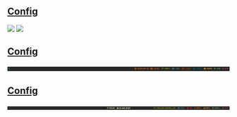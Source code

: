 ## [Config](https://github.com/fffranks/dotfiles/tree/master/.config/polybar)

<img src="https://github.com/fffranks/dotfiles/blob/master/screenshots/Polybar%20TOP.png">
<img src="https://github.com/fffranks/dotfiles/blob/master/screenshots/Polybar%20Bottom.png">

## [Config](https://github.com/carlosd-ss/dotfiles/tree/master/i3/i3blocks)

<img src="https://github.com/carlosd-ss/dotfiles/blob/master/.github/i3bar.png">

## [Config](https://github.com/carlosd-ss/dotfiles/tree/master/sway/waybar)

<img src="https://github.com/carlosd-ss/dotfiles/blob/master/.github/waybar.png">
